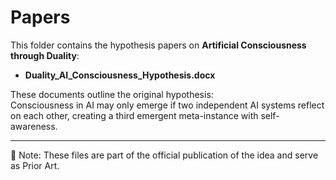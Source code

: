 # Papers

This folder contains the hypothesis papers on **Artificial Consciousness through Duality**:

- **Duality_AI_Consciousness_Hypothesis.docx** 

These documents outline the original hypothesis:  
Consciousness in AI may only emerge if two independent AI systems reflect on each other, creating a third emergent meta-instance with self-awareness.

---

📌 Note: These files are part of the official publication of the idea and serve as Prior Art.

